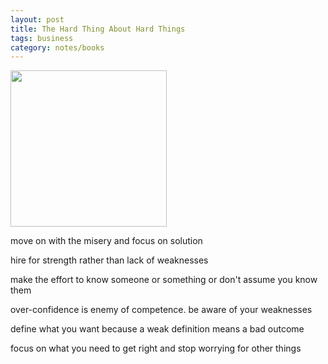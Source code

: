 ```yaml
---
layout: post
title: The Hard Thing About Hard Things
tags: business
category: notes/books  
---
```


<img height="250"  src="https://i.gr-assets.com/images/S/compressed.photo.goodreads.com/books/1386609333l/18176747.jpg" /> 


move on with the misery and focus on solution 

hire for strength rather than lack of weaknesses 

make the effort to know someone or something or don't assume you know them 

over-confidence is enemy of competence. be aware of your weaknesses 

define what you want because a weak definition means a bad outcome 

focus on what you need to get right and stop worrying for other things

